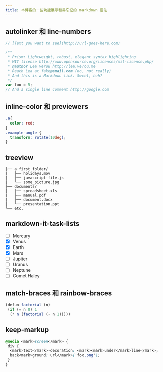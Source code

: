 ```yaml
---
title: 本博客的一些功能展示和易忘记的 markdown 语法
---
```


## autolinker 和 line-numbers

```javascript
// [Text you want to see](http://url-goes-here.com)

/**
 * Prism: Lightweight, robust, elegant syntax highlighting
 * MIT license http://www.opensource.org/licenses/mit-license.php/
 * @author Lea Verou http://lea.verou.me
 * Reach Lea at fake@email.com (no, not really)
 * And this is a Markdown link. Sweet, huh?
 */
var foo = 5;
// And a single line comment http://google.com
```

## inline-color 和 previewers

```css
.a{
  color: red;
}
.example-angle {
  transform: rotate(10deg);
}
```

## treeview

```treeview
├── a first folder/
|   ├── holidays.mov
|   ├── javascript-file.js
|   └── some_picture.jpg
├── documents/
|   ├── spreadsheet.xls
|   ├── manual.pdf
|   ├── document.docx
|   └── presentation.ppt
└── etc.
```

## markdown-it-task-lists

- [ ] Mercury
- [x] Venus
- [x] Earth
- [x] Mars
- [ ] Jupiter
- [ ] Uranus
- [ ] Neptune
- [ ] Comet Haley

## match-braces 和 rainbow-braces

```js
(defun factorial (n)
 (if (= n 0) 1
  (* n (factorial (- n 1)))))
```

## keep-markup

```css
@media <mark>screen</mark> {
 div {
  <mark>text</mark>-decoration: <mark><mark>under</mark>line</mark>;
  back<mark>ground: url</mark>('foo.png');
 }
}
```
